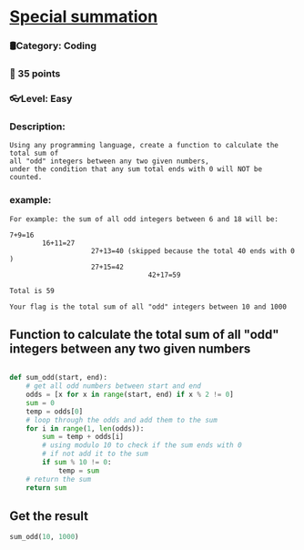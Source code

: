 # [Special summation](https://ctf.eoman.com/competitions/public/coding/special_summation)
### 🛢Category: Coding
### 🌟 35 points
### 👓Level: Easy
### Description:

```
Using any programming language, create a function to calculate the total sum of 
all "odd" integers between any two given numbers,
under the condition that any sum total ends with 0 will NOT be counted.
```

### example:

```
For example: the sum of all odd integers between 6 and 18 will be:

7+9=16
        16+11=27
                    27+13=40 (skipped because the total 40 ends with 0 )
                    27+15=42
                                  42+17=59

Total is 59
```

```
Your flag is the total sum of all "odd" integers between 10 and 1000
```

## Function to calculate the total sum of all "odd" integers between any two given numbers 
```python

def sum_odd(start, end):
    # get all odd numbers between start and end
    odds = [x for x in range(start, end) if x % 2 != 0]
    sum = 0
    temp = odds[0]
    # loop through the odds and add them to the sum
    for i in range(1, len(odds)):
        sum = temp + odds[i]
        # using modulo 10 to check if the sum ends with 0
        # if not add it to the sum
        if sum % 10 != 0:
            temp = sum
    # return the sum
    return sum
```

## Get the result

```python
sum_odd(10, 1000)

```
